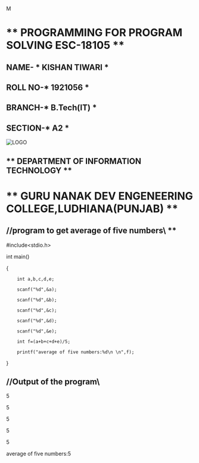 M
# ** PROGRAMMING FOR PROGRAM SOLVING ESC-18105 **
## NAME- * KISHAN TIWARI *
## ROLL NO-* 1921056 *
## BRANCH-* B.Tech(IT) *
## SECTION-* A2 *
![LOGO](https://blog.coachingkaro.org/wp-content/uploads/2019/07/logo.jpg)
## ** DEPARTMENT OF INFORMATION TECHNOLOGY **
# ** GURU NANAK DEV ENGENEERING COLLEGE,LUDHIANA(PUNJAB) **








## //program to get average of five numbers\\ **

#include<stdio.h>

 int main() 
                                          
 {

        int a,b,c,d,e;   
                                    
        scanf("%d",&a);

        scanf("%d",&b);

        scanf("%d",&c); 
                                     
        scanf("%d",&d);

        scanf("%d",&e);

        int f=(a+b+c+d+e)/5; 
                                
        printf("average of five numbers:%d\n \n",f);
 }

## //Output of the program\\

5

5  
                                                   
5

5

5

average of five numbers:5
